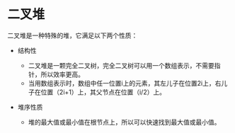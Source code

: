 # 二叉堆

二叉堆是一种特殊的堆，它满足以下两个性质：

- 结构性

    - 二叉堆是一颗完全二叉树，完全二叉树可以用一个数组表示，不需要指针，所以效率更高。
    - 当用数组表示时，数组中任一位置i上的元素，其左儿子在位置2i上，右儿子在位置（2i+1）上，其父节点在位置（i/2）上。
    
- 堆序性质
    
    - 堆的最大值或最小值在根节点上，所以可以快速找到最大值或最小值。
 
